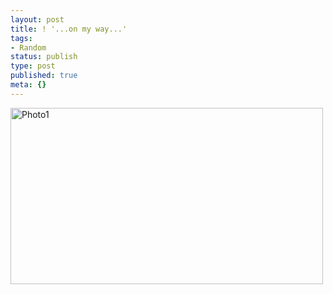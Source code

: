 ```yaml
---
layout: post
title: ! '...on my way...'
tags:
- Random
status: publish
type: post
published: true
meta: {}
---
```

<div class='posterous_autopost'><div class='p_embed p_image_embed'> <a href="http://getfile7.posterous.com/getfile/files.posterous.com/fzero/9eAPPFjQB8wiQefdVWnO0wZoXrCA7e3zMWboyaq9FPQcJlMIaWFQsoYgEMaY/photo1.jpg.scaled.1000.jpg"><img alt="Photo1" height="282" src="http://getfile5.posterous.com/getfile/files.posterous.com/fzero/syko0oQQIH9gBprLhRX0tWfIgiKEqZ7NPidbCwJyJTGBb5i9WiqHNzFFpz8e/photo1.jpg.scaled.500.jpg" width="500" /></a> </div> </div>
